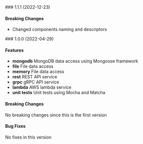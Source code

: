 <a name="1.1.1"></a> ### 1.1.1 (2022-12-23)

#### Breaking Changes
* Changed components naming and descriptors

<a name="1.0.0"></a> ### 1.0.0 (2022-04-29)

#### Features
* **mongodb** MongoDB data access using Mongoose framework
* **file** File data access 
* **memory** File data access 
* **rest** REST API service
* **grpc** gRPC API service
* **lambda** AWS lambda service
* **unit tests** Unit tests using Mocha and Matcha

#### Breaking Changes
No breaking changes since this is the first version

#### Bug Fixes
No fixes in this version

